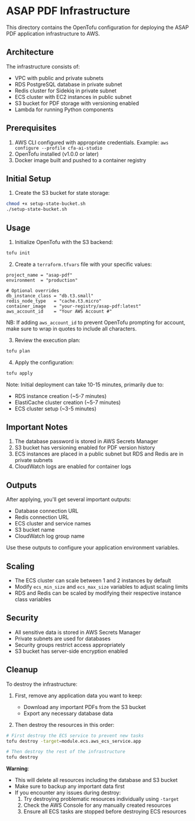 # ASAP PDF Infrastructure

This directory contains the OpenTofu configuration for deploying the ASAP PDF application infrastructure to AWS.

## Architecture

The infrastructure consists of:

- VPC with public and private subnets
- RDS PostgreSQL database in private subnet
- Redis cluster for Sidekiq in private subnet
- ECS cluster with EC2 instances in public subnet
- S3 bucket for PDF storage with versioning enabled
- Lambda for running Python components

## Prerequisites

1. AWS CLI configured with appropriate credentials. Example: `aws configure --profile cfa-ai-studio`
2. OpenTofu installed (v1.0.0 or later)
3. Docker image built and pushed to a container registry

## Initial Setup

1. Create the S3 bucket for state storage:
```bash
chmod +x setup-state-bucket.sh
./setup-state-bucket.sh
```

## Usage

1. Initialize OpenTofu with the S3 backend:
```bash
tofu init
```

2. Create a `terraform.tfvars` file with your specific values:
```hcl
project_name = "asap-pdf"
environment  = "production"

# Optional overrides
db_instance_class = "db.t3.small"
redis_node_type   = "cache.t3.micro"
container_image   = "your-registry/asap-pdf:latest"
aws_account_id    = "Your AWS Account #"
```

NB: If adding `aws_account_id` to prevent OpenTofu prompting for account, make sure to wrap in quotes to include all characters.

3. Review the execution plan:
```bash
tofu plan
```

4. Apply the configuration:
```bash
tofu apply
```

Note: Initial deployment can take 10-15 minutes, primarily due to:
- RDS instance creation (~5-7 minutes)
- ElastiCache cluster creation (~5-7 minutes)
- ECS cluster setup (~3-5 minutes)

## Important Notes

1. The database password is stored in AWS Secrets Manager
2. S3 bucket has versioning enabled for PDF version history
3. ECS instances are placed in a public subnet but RDS and Redis are in private subnets
4. CloudWatch logs are enabled for container logs

## Outputs

After applying, you'll get several important outputs:

- Database connection URL
- Redis connection URL
- ECS cluster and service names
- S3 bucket name
- CloudWatch log group name

Use these outputs to configure your application environment variables.

## Scaling

- The ECS cluster can scale between 1 and 2 instances by default
- Modify `ecs_min_size` and `ecs_max_size` variables to adjust scaling limits
- RDS and Redis can be scaled by modifying their respective instance class variables

## Security

- All sensitive data is stored in AWS Secrets Manager
- Private subnets are used for databases
- Security groups restrict access appropriately
- S3 bucket has server-side encryption enabled

## Cleanup

To destroy the infrastructure:

1. First, remove any application data you want to keep:
   - Download any important PDFs from the S3 bucket
   - Export any necessary database data

2. Then destroy the resources in this order:
```bash
# First destroy the ECS service to prevent new tasks
tofu destroy -target=module.ecs.aws_ecs_service.app

# Then destroy the rest of the infrastructure
tofu destroy
```

**Warning**:
- This will delete all resources including the database and S3 bucket
- Make sure to backup any important data first
- If you encounter any issues during destroy:
  1. Try destroying problematic resources individually using `-target`
  2. Check the AWS Console for any manually created resources
  3. Ensure all ECS tasks are stopped before destroying ECS resources

